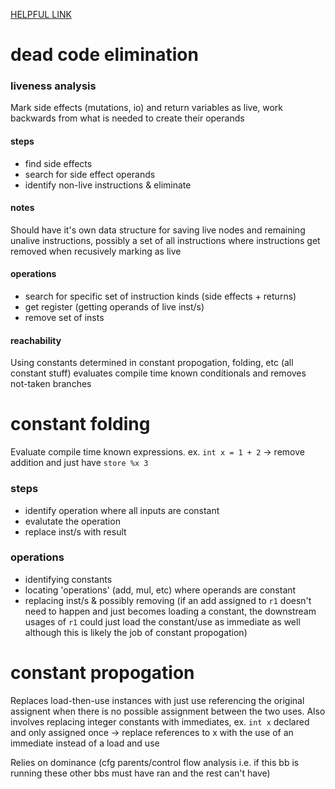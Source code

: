 [HELPFUL LINK](https://blog.yossarian.net/2020/10/23/Understanding-static-single-assignment-forms)

# dead code elimination

### liveness analysis

Mark side effects (mutations, io) and return variables as live, work backwards from what is needed to create their operands

#### steps
- find side effects
- search for side effect operands
- identify non-live instructions & eliminate

#### notes

Should have it's own data structure for saving live nodes
and remaining unalive instructions, possibly a set of all instructions where instructions get removed when recusively marking as live

#### operations

- search for specific set of instruction kinds (side effects + returns)
- get register (getting operands of live inst/s)
- remove set of insts


#### reachability

Using constants determined in constant propogation, folding, etc (all constant stuff) evaluates compile time known conditionals and removes not-taken branches


# constant folding

Evaluate compile time known expressions. ex. `int x = 1 + 2` -> remove addition and just have `store %x 3`

### steps
- identify operation where all inputs are constant
- evalutate the operation
- replace inst/s with result

### operations
- identifying constants
- locating 'operations' (add, mul, etc) where operands are constant
- replacing inst/s & possibly removing (if an add assigned to `r1` doesn't need to happen and just becomes loading a constant, the downstream usages of `r1` could just load the constant/use as immediate as well although this is likely the job of constant propogation)


    
# constant propogation

Replaces load-then-use instances with just use referencing the original assignent when there is no possible assignment between the two uses. Also involves replacing integer constants with immediates, ex. `int x` declared and only assigned once -> replace references to x with the use of an immediate instead of a load and use

Relies on dominance (cfg parents/control flow analysis i.e. if this bb is running these other bbs must have ran and the rest can't have)

